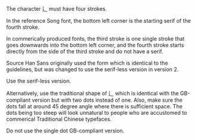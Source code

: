The character 辶 must have four strokes.

In the reference Song font, the bottom left corner is the starting serif of the
fourth stroke.

In commerically produced fonts, the third stroke is one single stroke that goes
downwards into the bottom left corner, and the fourth stroke starts directly from
the side of the third stroke and do not have a serif.

Source Han Sans originally used the form which is identical to the guidelines, but
was changed to use the serif-less version in version 2.

Use the serif-less version.

Alternatively, use the traditional shape of 辶 which is identical with the
GB-compliant version but with two dots instead of one. Also, make sure the dots fall
at around 45 degree angle where there is sufficient space. The dots being too steep
will look unnatural to people who are accustomed to commerical Traditional Chinese
typefaces.

Do not use the single dot GB-compliant version.
